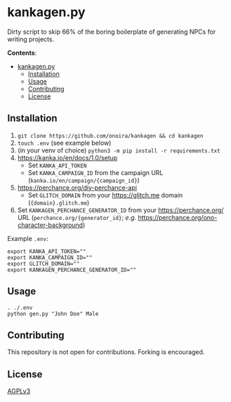 # kankagen.py

Dirty script to skip 66% of the boring boilerplate of generating NPCs for writing projects.

**Contents**:

- [kankagen.py](#kankagenpy)
  - [Installation](#installation)
  - [Usage](#usage)
  - [Contributing](#contributing)
  - [License](#license)

## Installation

1. `git clone https://github.com/onoira/kankagen && cd kankagen`
2. `touch .env` (see example below)
3. (in your venv of choice) `python3 -m pip install -r requirements.txt`
4. <https://kanka.io/en/docs/1.0/setup>
   - Set `KANKA_API_TOKEN`
   - Set `KANKA_CAMPAIGN_ID` from the campaign URL (`kanka.io/en/campaign/{campaign_id}`)
5. <https://perchance.org/diy-perchance-api>
   - Set `GLITCH_DOMAIN` from your <https://glitch.me> domain (`{domain}.glitch.me`)
6. Set `KANKAGEN_PERCHANCE_GENERATOR_ID` from your <https://perchance.org/> URL (`perchance.org/{generator_id}`; _e.g._ <https://perchance.org/ono-character-background>)

Example `.env`:

    export KANKA_API_TOKEN=""
    export KANKA_CAMPAIGN_ID=""
    export GLITCH_DOMAIN=""
    export KANKAGEN_PERCHANCE_GENERATOR_ID=""

## Usage

    . ./.env
    python gen.py "John Doe" Male

## Contributing

This repository is not open for contributions. Forking is encouraged.

## License

[AGPLv3](LICENSE)
